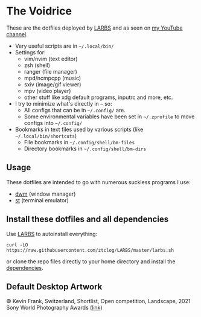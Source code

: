 # The Voidrice

These are the dotfiles deployed by [LARBS](https://larbs.xyz) and as seen on
[my YouTube channel](https://youtube.com/c/lukesmithxyz).

- Very useful scripts are in `~/.local/bin/`
- Settings for:
	- vim/nvim (text editor)
	- zsh (shell)
	- ranger (file manager)
	- mpd/ncmpcpp (music)
	- sxiv (image/gif viewer)
	- mpv (video player)
	- other stuff like xdg default programs, inputrc and more, etc.
- I try to minimize what's directly in `~` so:
	- All configs that can be in `~/.config/` are.
	- Some environmental variables have been set in `~/.zprofile` to move configs into `~/.config/`
- Bookmarks in text files used by various scripts (like `~/.local/bin/shortcuts`)
	- File bookmarks in `~/.config/shell/bm-files`
	- Directory bookmarks in `~/.config/shell/bm-dirs`

## Usage

These dotfiles are intended to go with numerous suckless programs I use:

- [dwm](https://github.com/ztclog/dwm) (window manager)
- [st](https://github.com/ztclog/st) (terminal emulator)

## Install these dotfiles and all dependencies

Use [LARBS](https://larbs.xyz) to autoinstall everything:

```
curl -LO https://raw.githubusercontent.com/ztclog/LARBS/master/larbs.sh
```

or clone the repo files directly to your home directory and install the
[dependencies](https://github.com/ztclog/LARBS/blob/master/progs.csv).

## Default Desktop Artwork

© Kevin Frank, Switzerland, Shortlist, Open competition, Landscape, 2021 Sony World Photography Awards ([link](https://www.worldphoto.org/sites/default/files/gallery/images/2339943/cabc7392a8bc684f5719cb57b406021e.043.jpg))
